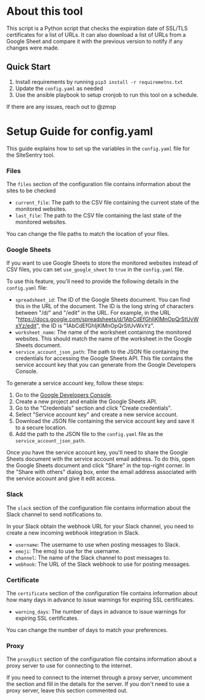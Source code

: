 # About this tool
This script is a Python script that checks the expiration date of SSL/TLS certificates for a list of URLs. It can also download a list of URLs from a Google Sheet and compare it with the previous version to notify if any changes were made.

## Quick Start
1. Install requirements by running `pip3 install -r requiremetns.txt`
2. Update the `config.yaml` as needed
3. Use the ansible playbook to setup cronjob to run this tool on a schedule.

If there are any issues, reach out to @zmsp



# Setup Guide for config.yaml

This guide explains how to set up the variables in the `config.yaml` file for the SiteSentry tool. 

### Files

The `files` section of the configuration file contains information about the sites to be checked

- `current_file`: The path to the CSV file containing the current state of the monitored websites.
- `last_file`: The path to the CSV file containing the last state of the monitored websites.

You can change the file paths to match the location of your files. 

### Google Sheets

If you want to use Google Sheets to store the monitored websites instead of CSV files, you can set `use_google_sheet` to `true` in the `config.yaml` file. 

To use this feature, you'll need to provide the following details in the `config.yaml` file:

- `spreadsheet_id`: The ID of the Google Sheets document. You can find this in the URL of the document. The ID is the long string of characters between "/d/" and "/edit" in the URL. For example, in the URL "https://docs.google.com/spreadsheets/d/1AbCdEfGhIjKlMnOpQrStUvWxYz/edit", the ID is "1AbCdEfGhIjKlMnOpQrStUvWxYz".
- `worksheet_name`: The name of the worksheet containing the monitored websites. This should match the name of the worksheet in the Google Sheets document.
- `service_account_json_path`: The path to the JSON file containing the credentials for accessing the Google Sheets API. This file contains the service account key that you can generate from the Google Developers Console. 

To generate a service account key, follow these steps:

1. Go to the [Google Developers Console](https://console.developers.google.com/).
2. Create a new project and enable the Google Sheets API.
3. Go to the "Credentials" section and click "Create credentials".
4. Select "Service account key" and create a new service account.
5. Download the JSON file containing the service account key and save it to a secure location.
6. Add the path to the JSON file to the `config.yaml` file as the `service_account_json_path`.

Once you have the service account key, you'll need to share the Google Sheets document with the service account email address. To do this, open the Google Sheets document and click "Share" in the top-right corner. In the "Share with others" dialog box, enter the email address associated with the service account and give it edit access.

### Slack

The `slack` section of the configuration file contains information about the Slack channel to send notifications to. 

In your Slack obtain the webhook URL for your Slack channel, you need to create a new incoming webhook integration in Slack. 
- `username`: The username to use when posting messages to Slack.
- `emoji`: The emoji to use for the username.
- `channel`: The name of the Slack channel to post messages to.
- `webhook`: The URL of the Slack webhook to use for posting messages.

### Certificate

The `certificate` section of the configuration file contains information about how many days in advance to issue warnings for expiring SSL certificates.

- `warning_days`: The number of days in advance to issue warnings for expiring SSL certificates.

You can change the number of days to match your preferences.

### Proxy

The `proxyDict` section of the configuration file contains information about a proxy server to use for connecting to the internet. 

If you need to connect to the internet through a proxy server, uncomment the section and fill in the details for the server. If you don't need to use a proxy server, leave this section commented out. 
